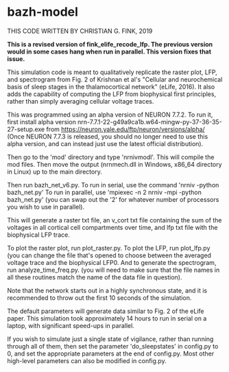 # bazh-model
THIS CODE WRITTEN BY CHRISTIAN G. FINK, 2019

**This is a revised version of fink_elife_recode_lfp. The previous version would in some cases hang when run in parallel. This version
fixes that issue.**

This simulation code is meant to qualitatively replicate the raster plot, LFP, and spectrogram from Fig. 2 
of Krishnan et al's "Cellular and neurochemical basis of sleep stages in the thalamocortical network" 
(eLife, 2016). It also adds the capability of computing the LFP from biophysical first principles, rather
than simply averaging cellular voltage traces.

This was programmed using an alpha version of NEURON 7.7.2. To run it, first install alpha version 
nrn-7.7.1-22-g49a9ca1b.w64-mingw-py-37-36-35-27-setup.exe from https://neuron.yale.edu/ftp/neuron/versions/alpha/ 
(Once NEURON 7.7.3 is released, you should no longer need to use this alpha version, and can instead just use the latest official distribution).

Then go to the 'mod' directory and type 'nrnivmodl'. This will compile the mod files. Then move the output (nrnmech.dll in Windows,
x86_64 directory in Linux) up to the main directory.

Then run bazh_net_v6.py. 
To run in serial, use the command 'nrniv -python bazh_net.py'
To run in parallel, use 'mpiexec -n 2 nrniv -mpi -python bazh_net.py' 
(you can swap out the '2' for whatever number of processors you wish to use in parallel).

This will generate a raster txt file, an v_cort txt file containing the sum of the voltages in all
cortical cell compartments over time, and lfp txt file with the biophysical LFP trace.

To plot the raster plot, run plot_raster.py. To plot the LFP, run plot_lfp.py (you can change the file that's opened to choose between
the averaged voltage trace and the biophysical LFP0. And to generate the spectrogram, run analyze_time_freq.py. 
(you will need to make sure that the file names in all these routines match the name of the data file in question).

Note that the network starts out in a highly synchronous state, and it is recommended to throw out the first 10 seconds
of the simulation.

The default parameters will generate data similar to Fig. 2 of the eLife paper.
This simulation took approximately 14 hours to run in serial on a laptop, with significant speed-ups in parallel.

If you wish to simulate just a single state of vigilance, rather than running through all of them, then 
set the parameter 'do_sleepstates' in config.py to 0, and set the appropriate parameters at the end of config.py.
Most other high-level parameters can also be modified in config.py.
